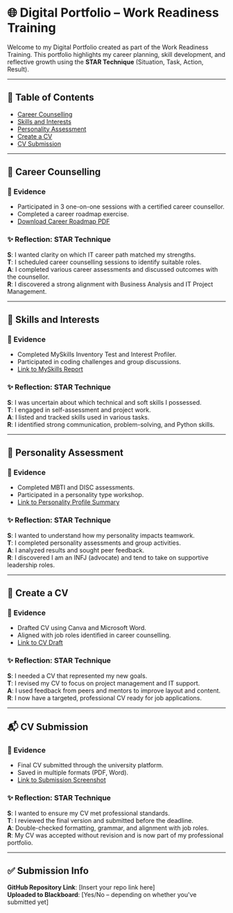 
# 🌐 Digital Portfolio – Work Readiness Training

Welcome to my Digital Portfolio created as part of the Work Readiness Training. This portfolio highlights my career planning, skill development, and reflective growth using the **STAR Technique** (Situation, Task, Action, Result).

---

## 📌 Table of Contents

- [Career Counselling](#career-counselling)
- [Skills and Interests](#skills-and-interests)
- [Personality Assessment](#personality-assessment)
- [Create a CV](#create-a-cv)
- [CV Submission](#cv-submission)

---

## 🧭 Career Counselling

### 📁 Evidence
- Participated in 3 one-on-one sessions with a certified career counsellor.
- Completed a career roadmap exercise.
- [Download Career Roadmap PDF](link-to-file)

### ✨ Reflection: STAR Technique
**S**: I wanted clarity on which IT career path matched my strengths.  
**T**: I scheduled career counselling sessions to identify suitable roles.  
**A**: I completed various career assessments and discussed outcomes with the counsellor.  
**R**: I discovered a strong alignment with Business Analysis and IT Project Management.

---

## 🎯 Skills and Interests

### 📁 Evidence
- Completed MySkills Inventory Test and Interest Profiler.
- Participated in coding challenges and group discussions.
- [Link to MySkills Report](link-to-report)

### ✨ Reflection: STAR Technique
**S**: I was uncertain about which technical and soft skills I possessed.  
**T**: I engaged in self-assessment and project work.  
**A**: I listed and tracked skills used in various tasks.  
**R**: I identified strong communication, problem-solving, and Python skills.

---

## 🧠 Personality Assessment

### 📁 Evidence
- Completed MBTI and DISC assessments.
- Participated in a personality type workshop.
- [Link to Personality Profile Summary](link-to-summary)

### ✨ Reflection: STAR Technique
**S**: I wanted to understand how my personality impacts teamwork.  
**T**: I completed personality assessments and group activities.  
**A**: I analyzed results and sought peer feedback.  
**R**: I discovered I am an INFJ (advocate) and tend to take on supportive leadership roles.

---

## 📄 Create a CV

### 📁 Evidence
- Drafted CV using Canva and Microsoft Word.
- Aligned with job roles identified in career counselling.
- [Link to CV Draft](link-to-cv)

### ✨ Reflection: STAR Technique
**S**: I needed a CV that represented my new goals.  
**T**: I revised my CV to focus on project management and IT support.  
**A**: I used feedback from peers and mentors to improve layout and content.  
**R**: I now have a targeted, professional CV ready for job applications.

---

## 📬 CV Submission

### 📁 Evidence
- Final CV submitted through the university platform.
- Saved in multiple formats (PDF, Word).
- [Link to Submission Screenshot](link-to-screenshot)

### ✨ Reflection: STAR Technique
**S**: I wanted to ensure my CV met professional standards.  
**T**: I reviewed the final version and submitted before the deadline.  
**A**: Double-checked formatting, grammar, and alignment with job roles.  
**R**: My CV was accepted without revision and is now part of my professional portfolio.

---

## ✅ Submission Info

**GitHub Repository Link**: [Insert your repo link here]  
**Uploaded to Blackboard**: [Yes/No – depending on whether you've submitted yet]
